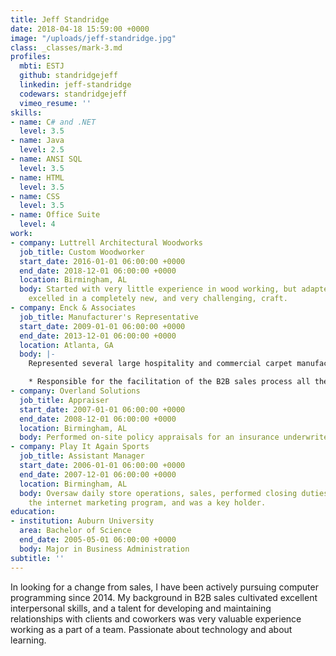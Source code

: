 ```yaml
---
title: Jeff Standridge
date: 2018-04-18 15:59:00 +0000
image: "/uploads/jeff-standridge.jpg"
class: _classes/mark-3.md
profiles:
  mbti: ESTJ
  github: standridgejeff
  linkedin: jeff-standridge
  codewars: standridgejeff
  vimeo_resume: ''
skills:
- name: C# and .NET
  level: 3.5
- name: Java
  level: 2.5
- name: ANSI SQL
  level: 3.5
- name: HTML
  level: 3.5
- name: CSS
  level: 3.5
- name: Office Suite
  level: 4
work:
- company: Luttrell Architectural Woodworks
  job_title: Custom Woodworker
  start_date: 2016-01-01 06:00:00 +0000
  end_date: 2018-12-01 06:00:00 +0000
  location: Birmingham, AL
  body: Started with very little experience in wood working, but adapted quickly and
    excelled in a completely new, and very challenging, craft.
- company: Enck & Associates
  job_title: Manufacturer's Representative
  start_date: 2009-01-01 06:00:00 +0000
  end_date: 2013-12-01 06:00:00 +0000
  location: Atlanta, GA
  body: |-
    Represented several large hospitality and commercial carpet manufacturers and was    responsible for a large territory consisting of Alabama and northwest Florida:

    * Responsible for the facilitation of the B2B sales process all the way from sales lead generation, to the development and maintenance of productive relationships with clients including architectural design firms, large hospitality management companies, and many others in the hospitality and commercial carpet markets.
- company: Overland Solutions
  job_title: Appraiser
  start_date: 2007-01-01 06:00:00 +0000
  end_date: 2008-12-01 06:00:00 +0000
  location: Birmingham, AL
  body: Performed on-site policy appraisals for an insurance underwriter.
- company: Play It Again Sports
  job_title: Assistant Manager
  start_date: 2006-01-01 06:00:00 +0000
  end_date: 2007-12-01 06:00:00 +0000
  location: Birmingham, AL
  body: Oversaw daily store operations, sales, performed closing duties, directed
    the internet marketing program, and was a key holder.
education:
- institution: Auburn University
  area: Bachelor of Science
  end_date: 2005-05-01 06:00:00 +0000
  body: Major in Business Administration
subtitle: ''
---
```


In looking for a change from sales, I have been actively pursuing computer programming since 2014. My background in B2B sales cultivated excellent interpersonal skills, and a talent for developing and maintaining relationships with clients and coworkers was very valuable experience working as a part of a team. Passionate about technology and about learning.
